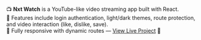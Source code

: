 📺 **Nxt Watch** is a YouTube-like video streaming app built with React. <br/>
🔐 Features include login authentication, light/dark themes, route protection, and video interaction (like, dislike, save). <br/>
🚀 Fully responsive with dynamic routes — <a href="https://m2mnxtwatch.ccbp.tech/login" target="_blank">View Live Project</a> 🔗
